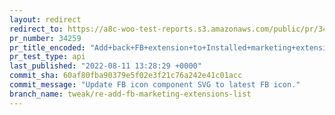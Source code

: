 ```yaml
---
layout: redirect
redirect_to: https://a8c-woo-test-reports.s3.amazonaws.com/public/pr/34259/api/index.html
pr_number: 34259
pr_title_encoded: "Add+back+FB+extension+to+Installed+marketing+extensions+list."
pr_test_type: api
last_published: "2022-08-11 13:28:29 +0000"
commit_sha: 60af80fba90379e5f02e3f21c76a242e41c01acc
commit_message: "Update FB icon component SVG to latest FB icon."
branch_name: tweak/re-add-fb-marketing-extensions-list
---
```

